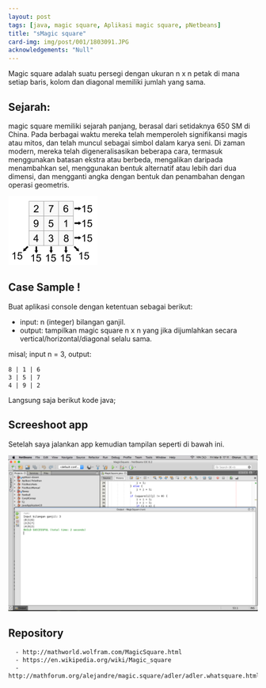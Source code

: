 ```yaml
---
layout: post
tags: [java, magic square, Aplikasi magic square, pNetbeans]
title: "sMagic square"
card-img: img/post/001/1803091.JPG
acknowledgements: "Null"
---
```


Magic square adalah suatu persegi dengan ukuran n x n petak di mana setiap baris, kolom dan diagonal memiliki jumlah yang sama.

## Sejarah:

magic square memiliki sejarah panjang, berasal dari setidaknya 650 SM di China. Pada berbagai waktu mereka telah memperoleh signifikansi magis atau mitos, dan telah muncul sebagai simbol dalam karya seni. Di zaman modern, mereka telah digeneralisasikan beberapa cara, termasuk menggunakan batasan ekstra atau berbeda, mengalikan daripada menambahkan sel, menggunakan bentuk alternatif atau lebih dari dua dimensi, dan mengganti angka dengan bentuk dan penambahan dengan operasi geometris.

![pic1](/img/post/001/1803092.png)


## Case Sample !

Buat aplikasi console dengan ketentuan sebagai berikut:
- input: n (integer) bilangan ganjil.
- output: tampilkan magic square n x n yang jika dijumlahkan secara
vertical/horizontal/diagonal selalu sama.

misal; input n = 3, output:

```
8 | 1 | 6
3 | 5 | 7
4 | 9 | 2
```
Langsung saja berikut kode java;


<script src="https://gist.github.com/dihardmg/5446659ccb46219b99944104d04cd74a.js"> </script>

## Screeshoot app

Setelah saya jalankan app kemudian tampilan seperti di bawah ini.


![pic2](/img/post/001/1803093.png)

## Repository


```
  - http://mathworld.wolfram.com/MagicSquare.html
  - https://en.wikipedia.org/wiki/Magic_square
  - http://mathforum.org/alejandre/magic.square/adler/adler.whatsquare.html

```
